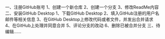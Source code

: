 一、注册GitHub账号
	1、创建一个新仓库
	2、创建一个分支
	3、修改ReadMe内容
二、安装GitHub Desktop
	1、下载GitHub Desktop
	2、填入GitHub注册的用户名邮件等相关信息
	3、在GitHub Desktop上修改代码或者文件，并发出合并请求
	4、在GitHub上处理并同意合并
	5、评论分支的改动
	6、删除已被合并分支
三、待编辑……
